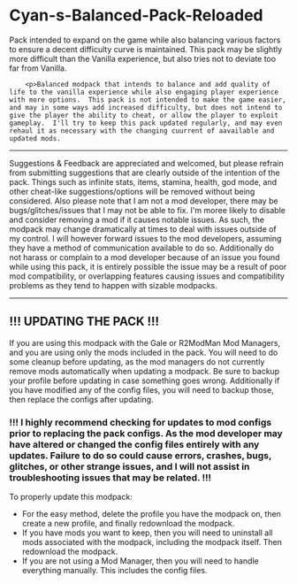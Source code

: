 # Cyan-s-Balanced-Pack-Reloaded
Pack intended to expand on the game while also balancing various factors to ensure a decent difficulty curve is maintained.  This pack may be slightly more difficult than the Vanilla experience, but also tries not to deviate too far from Vanilla.

        <p>Balanced modpack that intends to balance and add quality of life to the vanilla experience while also engaging player experience with more options.  This pack is not intended to make the game easier, and may in some ways add increased difficulty, but does not intend to give the player the ability to cheat, or allow the player to exploit gameplay.  I'll try to keep this pack updated regularly, and may even rehaul it as necessary with the changing cuurrent of aavailable and updated mods.

<hr>

Suggestions & Feedback are appreciated and welcomed, but please refrain from submitting suggestions that are clearly outside of the intention of the pack.  Things such as infinite stats, items, stamina, health, god mode, and other cheat-like suggestions/options will be removed without being considered.  Also please note that I am not a mod developer, there may be bugs/glitches/issues that I may not be able to fix.  I'm moree likely to disable and consider removing a mod if it causes notable issues.  As such, the modpack may change dramatically at times to deal with issues outside of my control.  I will however forward issues to the mod developers, assuming they have a method of communication available to do so.  Additionally do not harass or complain to a mod developer because of an issue you found while using this pack, it is entirely possible the issue may be a result of poor mod compatibility, or overlapping features causing issues and compatibility problems as they tend to happen with sizable modpacks.</p>

<hr>

<h2><span>!!! UPDATING THE PACK !!!</span></h2>
<p>If you are using this modpack with the Gale or R2ModMan Mod Managers, and you are using only the mods included in the pack.  You will need to do some cleanup before updating, as the mod managers do not currently remove mods automatically when updating a modpack.  Be sure to backup your profile before updating in case something goes wrong.  Additionally if you have modified any of the config files, you will need to backup those, then replace the configs after updating.</p>
<h3><span>!!! I highly recommend checking for updates to mod configs prior to replacing the pack configs.  As the mod developer may have altered or changed the config files entirely with any updates.  Failure to do so could cause errors, crashes, bugs, glitches, or other strange issues, and I will not assist in troubleshooting issues that may be related. !!!</span></h3>
<p><span>To properly update this modpack:</span></p>
<ul>
<li>For the easy method, delete the profile you have the modpack on, then create a new profile, and finally redownload the modpack.</li>
<li>If you have mods you want to keep, then you will need to uninstall all mods associated with the modpack, including the modpack itself.  Then redownload the modpack.</li>
<li>If you are not using a Mod Manager, then you will need to handle everything manually.  This includes the config files.</li>
</ul>
